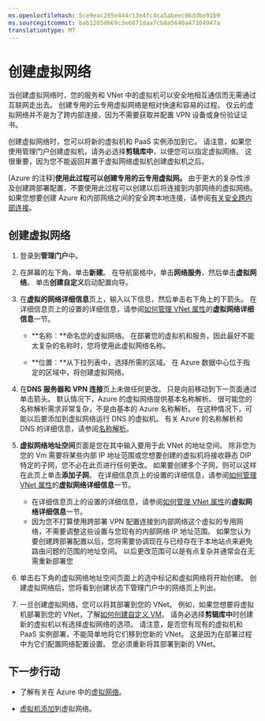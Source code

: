 ```yaml
---
ms.openlocfilehash: 5ce9eac285e444c13e4fc4ca5abeec06ddbe91b9
ms.sourcegitcommit: bab1265d669c3e6871daa7cb8a5640a47104947a
translationtype: MT
---
```

<properties
   pageTitle="创建虚拟网络"
   description="演练可以轻松地创建基本的虚拟网络的步骤。"
   services="virtual-network"
   documentationCenter=""
   authors="telmos"
   manager="carolz"
   editor="tysonn"/>

<tags
   ms.service="virtual-network"
   ms.devlang="na"
   ms.topic="article"
   ms.tgt_pltfrm="na"
   ms.workload="infrastructure-services"
   ms.date="07/06/2015"
   ms.author="telmosampaio"/>

# 创建虚拟网络

当创建虚拟网络时，您的服务和 VNet 中的虚拟机可以安全地相互通信而无需通过互联网走出去。 创建专用的云专用虚拟网络是相对快速和容易的过程。 仅云的虚拟网络并不是为了跨内部连接，因为不需要获取并配置 VPN 设备或身份验证证书。

创建虚拟网络时，您可以将新的虚拟机和 PaaS 实例添加到它。 请注意，如果您使用管理门户创建虚拟机，请务必选择**剪辑库中**，以便您可以指定虚拟网络。 这很重要，因为您不能返回并置于虚拟网络虚拟机创建虚拟机之后。

[Azure 的注释]**使用此过程可以创建专用的云专用虚拟网。** 由于更大的复杂性涉及创建跨部署配置，不要使用此过程可以创建以后将连接到内部网络的虚拟网络。 如果您想要创建 Azure 和内部网络之间的安全跨本地连接，请参阅[有关安全跨内部连接](vpn-gateway-cross-premises-options.md)。

## 创建虚拟网络

1. 登录到**管理门户**中。
2. 在屏幕的左下角，单击**新建**。 在导航窗格中，单击**网络服务**，然后单击**虚拟网络**。 单击**创建自定义**启动配置向导。
3. 在**虚拟的网络详细信息**页上，输入以下信息，然后单击右下角上的下箭头。 在详细信息页上的设置的详细信息，请参阅[如何管理 VNet 属性](../virtual-networks-settings)的**虚拟网络详细信息**一节。
    -  **名称︰**命名您的虚拟网络。 在部署您的虚拟机和服务，因此最好不能太复杂的名称时，您将使用此虚拟网络名称。

    -  **位置︰**从下拉列表中，选择所需的区域。 在 Azure 数据中心位于指定的区域中，将创建虚拟网络。



4. 在**DNS 服务器和 VPN 连接**页上未做任何更改。 只是向前移动到下一页面通过单击箭头。 默认情况下，Azure 的虚拟网络提供基本名称解析。 很可能您的名称解析需求非常复杂，不是由基本的 Azure 名称解析。 在这种情况下，可能以后要添加到虚拟网络运行 DNS 的虚拟机。 有关 Azure 的名称解析和 DNS 的详细信息，请参阅[名称解析](../virtual-network/virtual-networks-name-resolution-for-vms-and-role-instances.md)。
5. **虚拟网络地址空间**页面是您在其中输入要用于此 VNet 的地址空间。 除非您为您的 Vm 需要将某些内部 IP 地址范围或您想要创建的虚拟机将接收静态 DIP 特定的子网，您不必在此页进行任何更改。 如果要创建多个子网，则可以这样在此页上单击**添加子网**。 在详细信息页上的设置的详细信息，请参阅[如何管理 VNet 属性](../virtual-networks-settings)的**虚拟网络详细信息**一节。

    -  在详细信息页上的设置的详细信息，请参阅[如何管理 VNet 属性](../virtual-networks-settings)的**虚拟网络详细信息**一节。
    -  因为您不打算使用跨部署 VPN 配置连接到内部网络这个虚拟的专用网络，不需要调整这些设置与您现有的内部网络 IP 地址范围。 如果您认为要创建跨部署配置以后，您将需要协调现在与已经存在于本地站点来避免路由问题的范围的地址空间。 以后更改范围可以是有点复杂并通常会在无需重新部署您


6. 单击右下角的虚拟网络地址空间页面上的选中标记和虚拟网络将开始创建。 创建虚拟网络后，您将看到创建状态下管理门户中的网络页上列出。
7. 一旦创建虚拟网络，您可以将其部署到您的 VNet。 例如，如果您想要将虚拟机部署到您的 VNet，了解[如何创建自定义 VM](../virtual-machines/virtual-machines-create-custom.md)。 请务必选择**剪辑库中**时创建新的虚拟机以有选择虚拟网络的选项。 请注意，是否您有现有的虚拟机和 PaaS 实例部署，不能简单地将它们移到您新的 VNet。 这是因为在部署过程中为它们配置网络配置设置。 您必须重新将其部署到新的 VNet。



## 下一步行动
-  了解有关在 Azure 中的[虚拟网络](../virtual-network/virtual-networks-overview.md)。 

-  [虚拟机添加](../virtual-machines/virtual-machines-create-custom.md)到虚拟网络。
